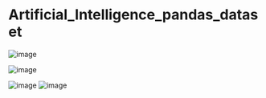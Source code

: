 # Artificial_Intelligence_pandas_dataset


![image](https://user-images.githubusercontent.com/114800813/231850729-cd06eb50-1bf5-427c-9200-3635c8cead84.png)

![image](https://user-images.githubusercontent.com/114800813/231850762-5134de52-b985-4947-9d2a-aa7e4129f53e.png)

![image](https://user-images.githubusercontent.com/114800813/231850822-cfaf3657-934a-4966-81a1-e05f269a144d.png)
![image](https://user-images.githubusercontent.com/114800813/231850839-7456a949-a2f7-47ec-9d46-c750d636a715.png)
